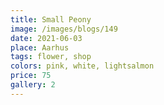 ```yaml
---
title: Small Peony
image: /images/blogs/149
date: 2021-06-03
place: Aarhus
tags: flower, shop
colors: pink, white, lightsalmon
price: 75
gallery: 2
---
```

